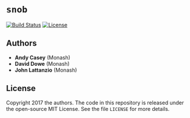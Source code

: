 # ``snob``

[![Build Status](https://img.shields.io/travis/andycasey/snob/master.svg)](https://travis-ci.org/andycasey/snob)
[![License](https://img.shields.io/badge/license-MIT-blue.svg)](https://github.com/andycasey/snob/blob/refactor/LICENSE)


## Authors
- **Andy Casey** (Monash)
- **David Dowe** (Monash)
- **John Lattanzio** (Monash)

## License
Copyright 2017 the authors. The code in this repository is released under the open-source MIT License.
See the file `LICENSE` for more details.
